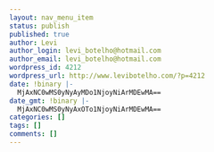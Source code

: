 ```yaml
---
layout: nav_menu_item
status: publish
published: true
author: Levi
author_login: levi_botelho@hotmail.com
author_email: levi_botelho@hotmail.com
wordpress_id: 4212
wordpress_url: http://www.levibotelho.com/?p=4212
date: !binary |-
  MjAxNC0wMS0yNyAyMDo1NjoyNiArMDEwMA==
date_gmt: !binary |-
  MjAxNC0wMS0yNyAxOTo1NjoyNiArMDEwMA==
categories: []
tags: []
comments: []
---
```


